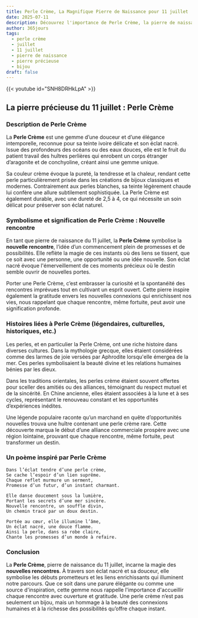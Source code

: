 ```yaml
---
title: Perle Crème, La Magnifique Pierre de Naissance pour 11 juillet
date: 2025-07-11
description: Découvrez l'importance de Perle Crème, la pierre de naissance du 11 juillet qui symbolise Nouvelle rencontre. Laissez sa beauté et sa signification illuminer votre journée.
author: 365jours
tags:
  - perle crème
  - juillet
  - 11 juillet
  - pierre de naissance
  - pierre précieuse
  - bijou
draft: false
---
```


{{< youtube id="SNH8DRHkLpA" >}}

## La pierre précieuse du 11 juillet : Perle Crème

### Description de Perle Crème

La **Perle Crème** est une gemme d’une douceur et d’une élégance intemporelle, reconnue pour sa teinte ivoire délicate et son éclat nacré. Issue des profondeurs des océans ou des eaux douces, elle est le fruit du patient travail des huîtres perlières qui enrobent un corps étranger d’aragonite et de conchyoline, créant ainsi une gemme unique.

Sa couleur crème évoque la pureté, la tendresse et la chaleur, rendant cette perle particulièrement prisée dans les créations de bijoux classiques et modernes. Contrairement aux perles blanches, sa teinte légèrement chaude lui confère une allure subtilement sophistiquée. La Perle Crème est également durable, avec une dureté de 2,5 à 4, ce qui nécessite un soin délicat pour préserver son éclat naturel.

### Symbolisme et signification de Perle Crème : Nouvelle rencontre

En tant que pierre de naissance du 11 juillet, la **Perle Crème** symbolise la **nouvelle rencontre**, l’idée d’un commencement plein de promesses et de possibilités. Elle reflète la magie de ces instants où des liens se tissent, que ce soit avec une personne, une opportunité ou une idée nouvelle. Son éclat nacré évoque l'émerveillement de ces moments précieux où le destin semble ouvrir de nouvelles portes.

Porter une Perle Crème, c’est embrasser la curiosité et la spontanéité des rencontres imprévues tout en cultivant un esprit ouvert. Cette pierre inspire également la gratitude envers les nouvelles connexions qui enrichissent nos vies, nous rappelant que chaque rencontre, même fortuite, peut avoir une signification profonde.

### Histoires liées à Perle Crème (légendaires, culturelles, historiques, etc.)

Les perles, et en particulier la Perle Crème, ont une riche histoire dans diverses cultures. Dans la mythologie grecque, elles étaient considérées comme des larmes de joie versées par Aphrodite lorsqu'elle émergea de la mer. Ces perles symbolisaient la beauté divine et les relations humaines bénies par les dieux.

Dans les traditions orientales, les perles crème étaient souvent offertes pour sceller des amitiés ou des alliances, témoignant du respect mutuel et de la sincérité. En Chine ancienne, elles étaient associées à la lune et à ses cycles, représentant le renouveau constant et les opportunités d’expériences inédites.

Une légende populaire raconte qu’un marchand en quête d’opportunités nouvelles trouva une huître contenant une perle crème rare. Cette découverte marqua le début d’une alliance commerciale prospère avec une région lointaine, prouvant que chaque rencontre, même fortuite, peut transformer un destin.

### Un poème inspiré par Perle Crème

```
Dans l’éclat tendre d’une perle crème,  
Se cache l’espoir d’un lien suprême.  
Chaque reflet murmure un serment,  
Promesse d’un futur, d’un instant charmant.

Elle danse doucement sous la lumière,  
Portant les secrets d’une mer sincère.  
Nouvelle rencontre, un souffle divin,  
Un chemin tracé par un doux destin.

Portée au cœur, elle illumine l’âme,  
Un éclat nacré, une douce flamme.  
Ainsi la perle, dans sa robe claire,  
Chante les promesses d’un monde à refaire.  
```

### Conclusion

La **Perle Crème**, pierre de naissance du 11 juillet, incarne la magie des **nouvelles rencontres**. À travers son éclat nacré et sa douceur, elle symbolise les débuts prometteurs et les liens enrichissants qui illuminent notre parcours. Que ce soit dans une parure élégante ou comme une source d'inspiration, cette gemme nous rappelle l'importance d'accueillir chaque rencontre avec ouverture et gratitude. Une perle crème n’est pas seulement un bijou, mais un hommage à la beauté des connexions humaines et à la richesse des possibilités qu’offre chaque instant.
